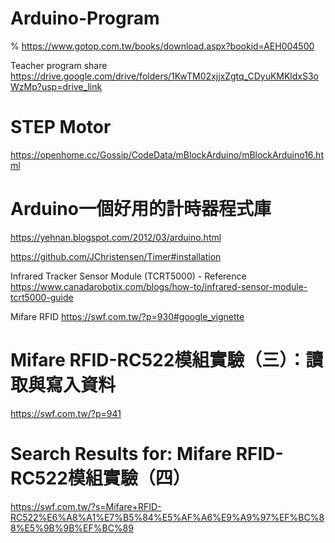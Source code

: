 # Arduino-Program

%  https://www.gotop.com.tw/books/download.aspx?bookid=AEH004500

Teacher program share
https://drive.google.com/drive/folders/1KwTM02xjjxZgtq_CDyuKMKldxS3oWzMp?usp=drive_link

# STEP Motor
https://openhome.cc/Gossip/CodeData/mBlockArduino/mBlockArduino16.html

# Arduino一個好用的計時器程式庫
https://yehnan.blogspot.com/2012/03/arduino.html

https://github.com/JChristensen/Timer#installation

Infrared Tracker Sensor Module (TCRT5000) - Reference
https://www.canadarobotix.com/blogs/how-to/infrared-sensor-module-tcrt5000-guide

Mifare RFID  https://swf.com.tw/?p=930#google_vignette

# Mifare RFID-RC522模組實驗（三）：讀取與寫入資料
https://swf.com.tw/?p=941

# Search Results for: Mifare RFID-RC522模組實驗（四）
https://swf.com.tw/?s=Mifare+RFID-RC522%E6%A8%A1%E7%B5%84%E5%AF%A6%E9%A9%97%EF%BC%88%E5%9B%9B%EF%BC%89
